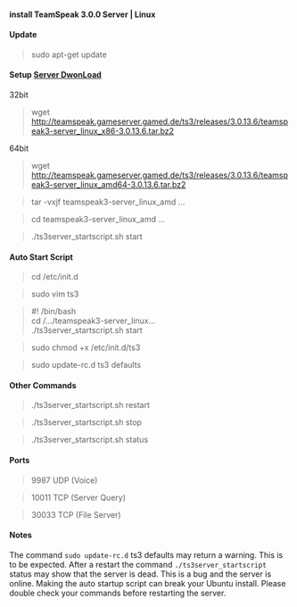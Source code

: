 #### install TeamSpeak 3.0.0 Server | Linux


#### Update
> sudo apt-get update
 
#### Setup  [Server DwonLoad](https://www.teamspeak.com/downloads.html#server "NEW URL")
32bit
> wget http://teamspeak.gameserver.gamed.de/ts3/releases/3.0.13.6/teamspeak3-server_linux_x86-3.0.13.6.tar.bz2

64bit
> wget http://teamspeak.gameserver.gamed.de/ts3/releases/3.0.13.6/teamspeak3-server_linux_amd64-3.0.13.6.tar.bz2

> tar -vxjf teamspeak3-server_linux_amd ...

> cd teamspeak3-server_linux_amd ...

> ./ts3server_startscript.sh start
 
#### Auto Start Script
> cd /etc/init.d

> sudo vim ts3

> \#! /bin/bash<br>
 cd /.../teamspeak3-server_linux...<br>
 ./ts3server_startscript.sh start

> sudo chmod +x /etc/init.d/ts3

> sudo update-rc.d ts3 defaults

 
#### Other Commands
> ./ts3server_startscript.sh restart

> ./ts3server_startscript.sh stop

> ./ts3server_startscript.sh status

 
#### Ports
>9987 UDP (Voice)

>10011 TCP (Server Query)

>30033 TCP (File Server)

 
#### Notes
The command `sudo update-rc.d` ts3 defaults may return a warning. This is to be expected.
After a restart the command `./ts3server_startscript` status may show that the server is dead. This is a bug and the server is online.
Making the auto startup script can break your Ubuntu install. Please double check your commands before restarting the server.
